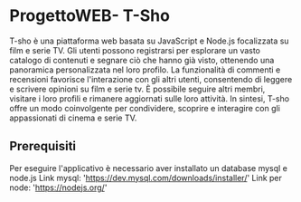 # ProgettoWEB- T-Sho

T-sho è una piattaforma web basata su JavaScript e Node.js focalizzata su film e serie TV. 
Gli utenti possono registrarsi per esplorare un vasto catalogo di contenuti e segnare ciò che hanno già visto, ottenendo una panoramica personalizzata nel loro profilo. La funzionalità di commenti e recensioni favorisce l'interazione con gli altri utenti, consentendo di leggere e scrivere opinioni su film e serie tv. 
È possibile seguire altri membri, visitare i loro profili e rimanere aggiornati sulle loro attività. In sintesi, T-sho offre un modo coinvolgente per condividere, scoprire e interagire con gli appassionati di cinema e serie TV.


## Prerequisiti
Per eseguire l'applicativo è necessario aver installato un database mysql e node.js Link mysql: 'https://dev.mysql.com/downloads/installer/' Link per node: 'https://nodejs.org/'
